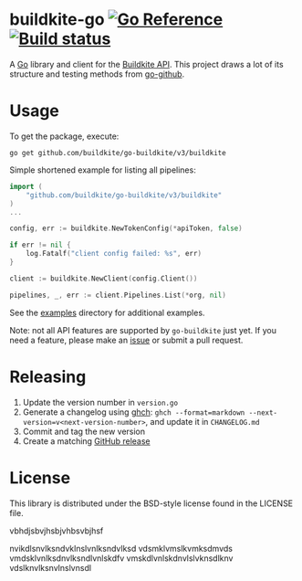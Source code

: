 # buildkite-go [![Go Reference](https://pkg.go.dev/badge/github.com/buildkite/go-buildkite.svg)](https://pkg.go.dev/github.com/buildkite/go-buildkite/v2) [![Build status](https://badge.buildkite.com/b16a0d730b8732a1cfba06068f8450aa7cc4b2cf40eb6e6717.svg?branch=master)](https://buildkite.com/buildkite/go-buildkite)

A [Go](http://golang.org) library and client for the [Buildkite API](https://buildkite.com/docs/api). This project draws a lot of its structure and testing methods from [go-github](https://github.com/google/go-github).

# Usage

To get the package, execute:

```
go get github.com/buildkite/go-buildkite/v3/buildkite
```

Simple shortened example for listing all pipelines:

```go
import (
    "github.com/buildkite/go-buildkite/v3/buildkite"
)
...

config, err := buildkite.NewTokenConfig(*apiToken, false)

if err != nil {
	log.Fatalf("client config failed: %s", err)
}

client := buildkite.NewClient(config.Client())

pipelines, _, err := client.Pipelines.List(*org, nil)

```

See the [examples](https://github.com/buildkite/go-buildkite/tree/master/examples) directory for additional examples.

Note: not all API features are supported by `go-buildkite` just yet. If you need a feature, please make an [issue](https://github.com/buildkite/go-buildkite/issues) or submit a pull request.

# Releasing

1. Update the version number in `version.go`
2. Generate a changelog using [ghch](https://github.com/Songmu/ghch): `ghch --format=markdown --next-version=v<next-version-number>`, and update it in `CHANGELOG.md`
3. Commit and tag the new version
4. Create a matching [GitHub release](https://github.com/buildkite/go-buildkite/releases)

# License

This library is distributed under the BSD-style license found in the LICENSE file.


vbhdjsbvjhsbjvhbsvbjhsf

nvikdlsnvlksndvklnslvnlksndvlksd
vdsmklvmslkvmksdmvds
vmdsklvnlksdnvlksndlvnlskdfv
vmskdlvnlskdnvlslvknsdlknv
vdslknvlksnvlnslvnsdl

